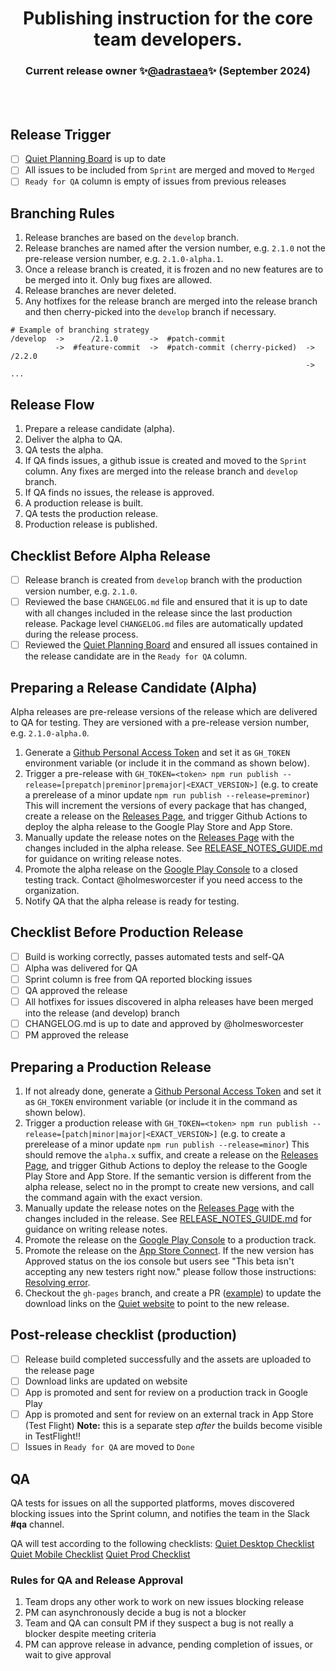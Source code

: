 <p>
  <h1 align="center">
    <b>Publishing instruction for the core team developers.</b>
  </h1>

  <h3 align="center">
    Current release owner ✨<a href='https://github.com/adrastaea'>@adrastaea</a>✨ (September 2024)
  </h3>

  <br />
  <br />
</p>

## Release Trigger

- [ ] [Quiet Planning Board](https://github.com/orgs/TryQuiet/projects/3) is up to date
- [ ] All issues to be included from `Sprint` are merged and moved to `Merged`
- [ ] `Ready for QA` column is empty of issues from previous releases

## Branching Rules

1. Release branches are based on the `develop` branch.
1. Release branches are named after the version number, e.g. `2.1.0` not the pre-release version number, e.g. `2.1.0-alpha.1`.
1. Once a release branch is created, it is frozen and no new features are to be merged into it. Only bug fixes are allowed.
1. Release branches are never deleted.
1. Any hotfixes for the release branch are merged into the release branch and then cherry-picked into the `develop` branch if necessary.

```plaintext
# Example of branching strategy
/develop  ->      /2.1.0       ->  #patch-commit
          ->  #feature-commit  ->  #patch-commit (cherry-picked)  -> /2.2.0
                                                                  -> ...
```

## Release Flow

1. Prepare a release candidate (alpha).
1. Deliver the alpha to QA.
1. QA tests the alpha.
1. If QA finds issues, a github issue is created and moved to the `Sprint` column. Any fixes are merged into the release branch and `develop` branch.
1. If QA finds no issues, the release is approved.
1. A production release is built.
1. QA tests the production release.
1. Production release is published.

## Checklist Before Alpha Release

- [ ] Release branch is created from `develop` branch with the production version number, e.g. `2.1.0`.
- [ ] Reviewed the base `CHANGELOG.md` file and ensured that it is up to date with all changes included in the release since the last production release. Package level `CHANGELOG.md` files are automatically updated during the release process.
- [ ] Reviewed the [Quiet Planning Board](https://github.com/orgs/TryQuiet/projects/3) and ensured all issues contained in the release candidate are in the `Ready for QA` column.

## Preparing a Release Candidate (Alpha)

Alpha releases are pre-release versions of the release which are delivered to QA for testing. They are versioned with a pre-release version number, e.g. `2.1.0-alpha.0`.

1. Generate a [Github Personal Access Token](https://docs.github.com/en/authentication/keeping-your-account-and-data-secure/managing-your-personal-access-tokens#) and set it as `GH_TOKEN` environment variable (or include it in the command as shown below).
1. Trigger a pre-release with `GH_TOKEN=<token> npm run publish --release=[prepatch|preminor|premajor|<EXACT_VERSION>]` (e.g. to create a prerelease of a minor update `npm run publish --release=preminor`) This will increment the versions of every package that has changed, create a release on the [Releases Page](https://github.com/TryQuiet/quiet/releases), and trigger Github Actions to deploy the alpha release to the Google Play Store and App Store.
1. Manually update the release notes on the [Releases Page](https://github.com/TryQuiet/quiet/releases) with the changes included in the alpha release. See [RELEASE_NOTES_GUIDE.md](RELEASE_NOTES_GUIDE.md) for guidance on writing release notes.
1. Promote the alpha release on the [Google Play Console](https://play.google.com/console/) to a closed testing track. Contact @holmesworcester if you need access to the organization.
1. Notify QA that the alpha release is ready for testing.

## Checklist Before Production Release

- [ ] Build is working correctly, passes automated tests and self-QA
- [ ] Alpha was delivered for QA
- [ ] Sprint column is free from QA reported blocking issues
- [ ] QA approved the release
- [ ] All hotfixes for issues discovered in alpha releases have been merged into the release (and develop) branch
- [ ] CHANGELOG.md is up to date and approved by @holmesworcester
- [ ] PM approved the release

## Preparing a Production Release

1. If not already done, generate a [Github Personal Access Token](https://docs.github.com/en/authentication/keeping-your-account-and-data-secure/managing-your-personal-access-tokens#) and set it as `GH_TOKEN` environment variable (or include it in the command as shown below).
1. Trigger a production release with `GH_TOKEN=<token> npm run publish --release=[patch|minor|major|<EXACT_VERSION>]` (e.g. to create a prerelease of a minor update `npm run publish --release=minor`) This should remove the `alpha.x` suffix, and create a release on the [Releases Page](https://github.com/TryQuiet/quiet/releases), and trigger Github Actions to deploy the release to the Google Play Store and App Store. If the semantic version is different from the alpha release, select no in the prompt to create new versions, and call the command again with the exact version.
1. Manually update the release notes on the [Releases Page](https://github.com/TryQuiet/quiet/releases) with the changes included in the release. See [RELEASE_NOTES_GUIDE.md](RELEASE_NOTES_GUIDE.md) for guidance on writing release notes.
1. Promote the release on the [Google Play Console](https://play.google.com/console/) to a production track.
1. Promote the release on the [App Store Connect](https://appstoreconnect.apple.com/). If the new version has Approved status on the ios console but users see "This beta isn't accepting any new testers right now." please follow those instructions: [Resolving error](https://help.playtestcloud.com/en/articles/6824982-resolving-the-this-beta-isn-t-accepting-any-new-testers-right-now-error).
1. Checkout the `gh-pages` branch, and create a PR ([example](https://github.com/TryQuiet/quiet/pull/2605)) to update the download links on the [Quiet website](https://tryquiet.org/#Downloads) to point to the new release.

## Post-release checklist (production)

- [ ] Release build completed successfully and the assets are uploaded to the release page
- [ ] Download links are updated on website
- [ ] App is promoted and sent for review on a production track in Google Play
- [ ] App is promoted and sent for review on an external track in App Store (Test Flight) **Note:** this is a separate step *after* the builds become visible in TestFlight!! 
- [ ] Issues in `Ready for QA` are moved to `Done`

## QA

QA tests for issues on all the supported platforms, moves discovered blocking issues into the Sprint column, and notifies the team in the Slack **#qa** channel.

QA will test according to the following checklists:
[Quiet Desktop Checklist](https://docs.google.com/spreadsheets/d/1QL5wKFbGMfGK5tZOr0YmeRGk5noS1Beo/edit?usp=sharing&ouid=106345980764925230240&rtpof=true&sd=true)
[Quiet Mobile Checklist](https://docs.google.com/spreadsheets/d/1fwnTQKux7UUJtyjJwm9ENHGvbR_bv5gZ/edit?usp=sharing&ouid=106345980764925230240&rtpof=true&sd=true)
[Quiet Prod Checklist](https://docs.google.com/spreadsheets/d/1qXo6FnED_Js7e-pfVG-ZNrJvztYkRNlK/edit?usp=sharing&ouid=106345980764925230240&rtpof=true&sd=true)

### Rules for QA and Release Approval

1. Team drops any other work to work on new issues blocking release
2. PM can asynchronously decide a bug is not a blocker
3. Team and QA can consult PM if they suspect a bug is not really a blocker despite meeting criteria
4. PM can approve release in advance, pending completion of issues, or wait to give approval
